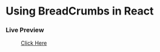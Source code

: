 <h1>Using BreadCrumbs in React</h1>
<dl>
  <dt><h3>Live Preview</h3></dt>
  <dd>
    <a href="https://breadcrumbs-react.vercel.app/">Click Here </a>
  </dd>
</dl>

